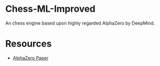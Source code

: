 # Chess-ML-Improved
An chess engine based upon highly regarded AlphaZero by DeepMind.

# Resources
- [AlphaZero Paper](https://arxiv.org/pdf/1712.01815.pdf)
